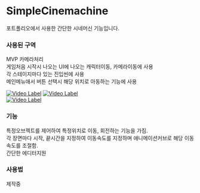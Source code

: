 # SimpleCinemachine
포트폴리오에서 사용한 간단한 시네머신 기능입니다.  

### 사용된 구역  
MVP 카메라처리  
게임처음 시작시 나오는 UI에 나오는 캐릭터이동, 카메라이동에 사용  
각 스테이지마다 있는 진입씬에 사용  
메인메뉴애서 버튼 선택시 해당 위치로 아동하는 기능에 사용  

[![Video Label](http://img.youtube.com/vi/LsV71J1FiqU/0.jpg)](https://youtu.be/LsV71J1FiqU)
[![Video Label](http://img.youtube.com/vi/ygB2JprJd7k/0.jpg)](https://youtu.be/ygB2JprJd7k)  
[![Video Label](http://img.youtube.com/vi/25pvZrS9cCg/0.jpg)](https://youtu.be/25pvZrS9cCg)  

### 기능  
특정오브젝트를 제어하여 특정위치로 이동, 회전하는 기능을 가짐.  
각 장면마다 시작, 끝시간을 지정하여 이동속도를 지정하며 애니메이션커브로 해당 이동속도를 조절함.  
간단한 에디터지원  

### 사용법  
제작중  
